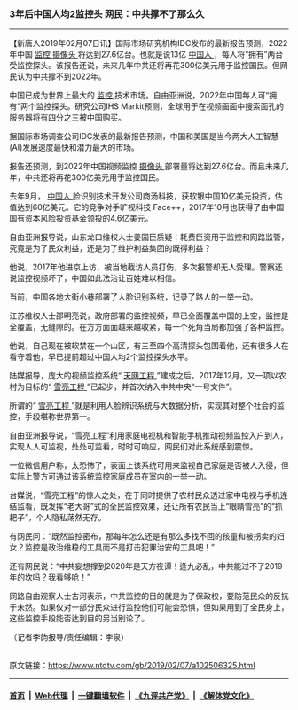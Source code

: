 ### 3年后中国人均2监控头  网民：中共撑不了那么久
------------------------

<div class="post_content">
 <p>
  【新唐人2019年02月07日讯】国际市场研究机构IDC发布的最新报告预测，2022年中国
  <a href="https://www.ntdtv.com/gb/监控.htm">
   监控
  </a>
  <a href="https://www.ntdtv.com/gb/摄像头.htm">
   摄像头
  </a>
  将达到27.6亿台。也就是说13亿
  <a href="https://www.ntdtv.com/gb/中国人.htm">
   中国人
  </a>
  ，每人将“拥有”两台受监控探头。该报告还说，未来几年中共还将再花300亿美元用于监控国民。但网民认为中共撑不到2022年。
 </p>
 <p>
  中国已成为世界上最大的
  <a href="https://www.ntdtv.com/gb/监控.htm">
   监控
  </a>
  技术市场。自由亚洲说，2022年中国每人可“拥有”两个监控探头。研究公司IHS Markit预测，全球用于在视频画面中搜索面孔的服务器将有四分之三被中国购买。
 </p>
 <p>
  据国际市场调查公司IDC发表的最新报告预测，中国和美国是当今两大人工智慧(AI)发展速度最快和潜力最大的市场。
 </p>
 <p>
  报告还预测，到2022年中国视频监控
  <a href="https://www.ntdtv.com/gb/摄像头.htm">
   摄像头
  </a>
  部署量将达到27.6亿台。而且未来几年，中共还将再花300亿美元用于监控国民。
 </p>
 <p>
  去年9月，
  <a href="https://www.ntdtv.com/gb/中国人.htm">
   中国人
  </a>
  脸识别技术开发公司商汤科技，获软银中国10亿美元投资，估值达到60亿美元。它的竞争对手旷视科技 Face++，2017年10月也获得了由中国国有资本风险投资基金领投的4.6亿美元。
 </p>
 <p>
  自由亚洲报导说，山东龙口维权人士姜国臣质疑：耗费巨资用于监控和网路监管，究竟是为了民众利益，还是为了维护利益集团的既得利益？
 </p>
 <p>
  他说，2017年他进京上访，被当地截访人员打伤，多次报警却无人受理。警察还说监控视频坏了，中国如此法治让百姓难以相信。
 </p>
 <p>
  当前，中国各地大街小巷部署了人脸识别系统，记录了路人的一举一动。
 </p>
 <p>
  江苏维权人士邵明亮说，政府部署的监控视频，早已全面覆盖中国的上空，监控是全覆盖，无缝隙的。在方方面面越来越收紧，每一个死角当局都加强了各种监控。
 </p>
 <p>
  他说，自己现在被软禁在一个山区，有三至四个高清探头包围着他，还有很多人在看守着他，早已提前超过中国人均2个监控探头水平。
 </p>
 <p>
  陆媒报导，庞大的视频监控系统“
  <a href="https://www.ntdtv.com/gb/天网工程.htm">
   天网工程
  </a>
  ”建成之后，2017年12月，又一项以农村为目标的“
  <a href="https://www.ntdtv.com/gb/雪亮工程.htm">
   雪亮工程
  </a>
  ”已起步，并首次纳入中共中央“一号文件”。
 </p>
 <p>
  所谓的“
  <a href="https://www.ntdtv.com/gb/雪亮工程.htm">
   雪亮工程
  </a>
  ”就是利用人脸辨识系统与大数据分析，实现其对整个社会的监控，手段堪称世界第一。
 </p>
 <p>
  自由亚洲报导说，“雪亮工程”利用家庭电视机和智能手机推动视频监控入户到人，实现人人可监视，处处可监看，时时可响应，网民们对此系统感到震惊。
 </p>
 <p>
  一位微信用户称，太恐怖了，表面上该系统可用来监视自己家庭是否被人入侵，但实际上警方可通过该系统监控家庭成员在室内的一举一动。
 </p>
 <p>
  台媒说，“雪亮工程”的惊人之处，在于同时提供了农村民众透过家中电视与手机连结监看，既发挥“老大哥”式的全民监控效果，还让所有农民当上“眼睛雪亮”的“抓耙子”，个人隐私荡然无存。
 </p>
 <p>
  有网民问：“既然监控密布，那每年怎么还是有那么多找不回的孩童和被拐卖的妇女？监控是政治维稳的工具而不是打击犯罪治安的工具吧！”
 </p>
 <p>
  还有网民说：“中共妄想撑到2020年是天方夜谭！逢九必乱，中共能过不了2019年的坎吗？我看够呛！”
 </p>
 <p>
  网路自由观察人士古河表示，中共监控的目的就是为了保政权，要防范民众的反抗于未然。如果仅对一部分民众进行监控他们可能会恐惧，但如果用到了全民身上，这些监控手段能否达到目的另当别论了。
 </p>
 <p>
  （记者李韵报导/责任编辑：李泉）
 </p>
 <div class="single_ad">
 </div>
</div>

<br/>原文链接：https://www.ntdtv.com/gb/2019/02/07/a102506325.html


------------------------
#### [首页](https://github.com/gfw-breaker/banned-news/blob/master/README.md) &nbsp;|&nbsp; [Web代理](https://github.com/labour-camp/helloworld) &nbsp;|&nbsp; [一键翻墙软件](https://github.com/gfw-breaker/nogfw/blob/master/README.md) &nbsp;|&nbsp; [《九评共产党》](https://github.com/gfw-breaker/9ping.md/blob/master/README.md#九评之一评共产党是什么) &nbsp;|&nbsp; [《解体党文化》](https://github.com/gfw-breaker/jtdwh.md/blob/master/README.md#绪论)

